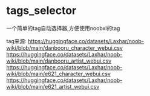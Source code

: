 # tags_selector
 一个简单的tag自动选择器,方便使用noobxl的tag

tag来源:
https://huggingface.co/datasets/Laxhar/noob-wiki/blob/main/danbooru_character_webui.csv
https://huggingface.co/datasets/Laxhar/noob-wiki/blob/main/danbooru_artist_webui.csv
https://huggingface.co/datasets/Laxhar/noob-wiki/blob/main/e621_character_webui.csv
https://huggingface.co/datasets/Laxhar/noob-wiki/blob/main/e621_artist_webui.csv

